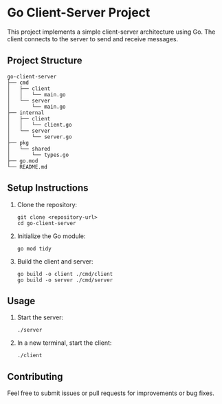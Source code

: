 # Go Client-Server Project

This project implements a simple client-server architecture using Go. The client connects to the server to send and receive messages.

## Project Structure

```
go-client-server
├── cmd
│   ├── client
│   │   └── main.go
│   └── server
│       └── main.go
├── internal
│   ├── client
│   │   └── client.go
│   └── server
│       └── server.go
├── pkg
│   └── shared
│       └── types.go
├── go.mod
└── README.md
```

## Setup Instructions

1. Clone the repository:
   ```
   git clone <repository-url>
   cd go-client-server
   ```

2. Initialize the Go module:
   ```
   go mod tidy
   ```

3. Build the client and server:
   ```
   go build -o client ./cmd/client
   go build -o server ./cmd/server
   ```

## Usage

1. Start the server:
   ```
   ./server
   ```

2. In a new terminal, start the client:
   ```
   ./client
   ```

## Contributing

Feel free to submit issues or pull requests for improvements or bug fixes.